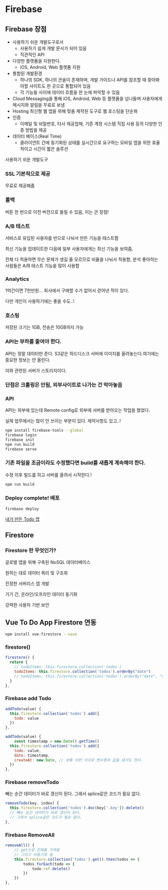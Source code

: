 # Firebase



## Firebase 장점 

- 사용하기 쉬운 개발도구로서
  - 사용하기 쉽게 개발 문서가 되어 있음
  - 직관적인 API
- 다양한 플랫폼을 지원한다.
  - iOS, Android, Web 플랫폼 지원 
- 통합된 개발환경
  - 하나의 SDK, 하나의 콘솔이 존재하며, 개발 가이드나 API를 참조할 때 찾아봐야할 사이트도 한 곳으로 통합되어 있음
  - 각 기능들 사이에 데이터 흐름을 한 눈에 파악할 수 있음
- Cloud Messaging을 통해 iOS, Android, Web 등 플랫폼을 넘나들며 사용자에게 메시지와 알림을 무료로 보냄 
- Hosting 최신형 웹 앱을 위해 맞춤 제작된 도구로 웹 호스팅을 단순화
- 인증
  - 이메일 및 비밀번호, 타사 제공업체, 기존 계정 시스템 직접 사용 등의 다양한 인증 방법을 제공
- 데이터 베이스(Real Time)
  - 클라이언트 간에 동기화된 상태를 실시간으로 요구하는 모바일 앱을 위한 효율적이고 시간이 짧은 솔루션



사용하기 쉬운 개발도구

### SSL 기본적으로 제공

무료로 제공해줌

### 롤백

버튼 한 번으로 이전 버전으로 돌릴 수 있음, 이는 큰 장점!



### 



### A/B 테스트

서비스로 유입된 사용자를 반으로 나눠서 만든 기능을 테스트함

최신 기능을 업데이트한 다음에 일부 사용자에게는 최신 기능을 보여줌, 

전체 다 적용하면 무슨 문제가 생길 줄 모르므로 비율을 나눠서 적용함, 분석 좋아하는 사람들은 A/B 테스트 기능을 많이 사용함 

### Analytics

1억건이면 7천만원... 회사에서 구매할 수가 없어서 걷어낸 적이 있다. 

다만 개인이 사용하기에는 좋을 수도..!



### 호스팅

저장된 크기는 1GB, 전송은 10GB까지 가능

### API는 부하를 줄여야 한다.

API는 정말 데이터만 준다. S3같은 하드디스크 서버에 이미지를 올려놓는다.여기에는 중요한 정보는 안 올린다.

이와 관련된 서버가 스토리지이다. 

### 단점은 크롤링은 안됨, 외부사이트로 나가는 건 막아놓음



### API

API는 외부에 있는데 Remote config로 외부에 서버를 받아오는 작업을 했었다.

실제 업무에서는 많이 안 쓰이는 부분이 있다. 제약사항도 있고..!



```bash
npm install firebase-tools --global
firebase login
firebase init
npm run build
firebase serve
```

### 기존 파일을 조금이라도 수정했다면 build를 새롭게 계속해야 한다. 

수정 이후 빌드를 하고 서버를 올려서 시작한다.!

```bash
npm run build
```

### Deploy complete! 배포

```bash
firebase deploy
```

[내가 만든 Todo 앱](https://vuejs-5c462.firebaseapp.com/)

## Firestore 

### Firestore 란 무엇인가?

글로벌 앱을 위해 구축된 NoSQL 데이터베이스

원하는 대로 데이터 쿼리 및 구조화

진정한 서버리스 앱 개발

기기 간, 온라인/오프라인 데이터 동기화

강력한 사용자 기반 보안

## Vue To Do App Firestore 연동

```bash
npm install vue-firestore --save
```



### firestore()

```javascript
firestore() {
  return {
    // todoItems: this.firestore.collection('todos')
    todoItems: this.firestore.collection('todos').orderBy("date")
    // todoItems: this.firestore.collection('todos').orderBy("date", "desc")
  }
},
```



### Firebase add Todo

```javascript
addTodo(value) {
  this.firestore.collection('todos').add({
    todo: value
  })
},
```

```javascript
addTodo(value) {
	const timestamp = new Date().getTime()
  this.firestore.collection('todos').add({
    todo: value,
    date: timestamp,
    createAt: new Date, // 보통 이런 식으로 변수명과 값을 넣기도 한다.
  })
},
```



### Firebase removeTodo

빼는 순간 데이터가 바로 갱신이 된다. 그래서 splice같은 코드가 필요 없다.

```javascript
removeTodo(key, index) {
  this.firestore.collection('todos').doc(key['.key']).delete()
  // 빼는 순간 데이터가 바로 갱신이 된다. 
  // 그래서 splice같은 코드가 필요 없다. 
},
```

### Firebase RemoveAll

```javascript
removeAll() {
	// get으로 전체를 가져옴
	// 그리고 비동기로 돔
	this.firestore.collection('todos').get().then(todos => {
		todos.forEach(todo => {
			todo.ref.delete()
		})
	})
},
```


